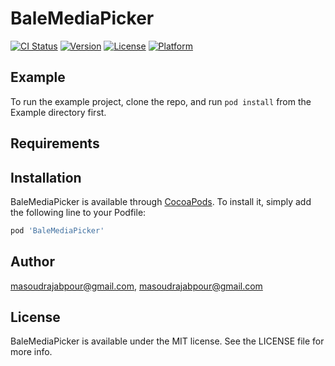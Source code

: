 # BaleMediaPicker

[![CI Status](https://img.shields.io/travis/masoudrajabpour@gmail.com/BaleMediaPicker.svg?style=flat)](https://travis-ci.org/masoudrajabpour@gmail.com/BaleMediaPicker)
[![Version](https://img.shields.io/cocoapods/v/BaleMediaPicker.svg?style=flat)](https://cocoapods.org/pods/BaleMediaPicker)
[![License](https://img.shields.io/cocoapods/l/BaleMediaPicker.svg?style=flat)](https://cocoapods.org/pods/BaleMediaPicker)
[![Platform](https://img.shields.io/cocoapods/p/BaleMediaPicker.svg?style=flat)](https://cocoapods.org/pods/BaleMediaPicker)

## Example

To run the example project, clone the repo, and run `pod install` from the Example directory first.

## Requirements

## Installation

BaleMediaPicker is available through [CocoaPods](https://cocoapods.org). To install
it, simply add the following line to your Podfile:

```ruby
pod 'BaleMediaPicker'
```

## Author

masoudrajabpour@gmail.com, masoudrajabpour@gmail.com

## License

BaleMediaPicker is available under the MIT license. See the LICENSE file for more info.
